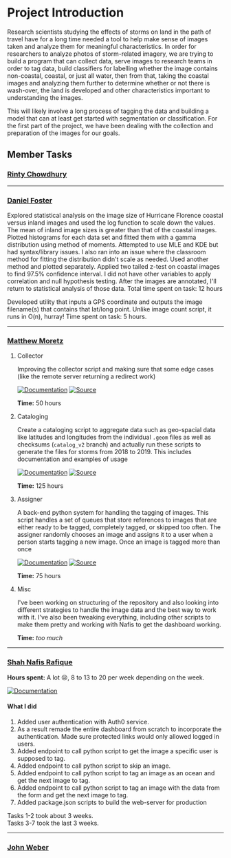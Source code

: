 # Project Introduction

Research scientists studying the effects of storms on land in the path of travel
have for a long time needed a tool to help make sense of images taken and
analyze them for meaningful characteristics. In order for researchers to analyze
photos of storm-related imagery, we are trying to build a program that can
collect data, serve images to research teams in order to tag data, build
classifiers for labelling whether the image contains non-coastal, coastal, or
just all water, then from that, taking the coastal images and analyzing them
further to determine whether or not there is wash-over, the land is developed
and other characteristics important to understanding the images.

This will likely involve a long process of tagging the data and building a model
that can at least get started with segmentation or classification. For the first
part of the project, we have been dealing with the collection and preparation of
the images for our goals.

## Member Tasks

### [**Rinty Chowdhury**](https://github.com/rintychy)  

<!-- Insert tasks here -->

---

### [**Daniel Foster**](https://github.com/dlfosterbot)  

Explored statistical analysis on the image size of Hurricane Florence coastal
versus inland images and used the log function to scale down the values. The
mean of inland image sizes is greater than that of the coastal images. Plotted
histograms for each data set and fitted them with a gamma distribution using
method of moments. Attempted to use MLE and KDE but had syntax/library issues. I
also ran into an issue where the classroom method for fitting the distribution
didn't scale as needed. Used another method and plotted separately. Applied two
tailed z-test on coastal images to find 97.5% confidence interval. I did not
have other variables to apply correlation and null hypothesis testing. After the
images are annotated, I'll return to statistical analysis of those data. Total
time spent on task: 12 hours

Developed utility that inputs a GPS coordinate and outputs the image filename(s)
that contains that lat/long point. Unlike image count script, it runs in O(n),
hurray! Time spent on task: 5 hours.

---  

### [**Matthew Moretz**](https://github.com/Matmorcat)  

1.  Collector

    Improving the collector script and making sure that some edge cases (like
    the remote server returning a redirect work)

    [![Documentation](https://img.shields.io/badge/Documentation-Click%20Me-brightgreen)](https://post-storm-imagery.readthedocs.io/en/latest/collector/)
    [![Source](https://img.shields.io/badge/Source-Click%20Me-informational)](https://github.com/UNCG-CSE/Poststorm_Imagery/tree/master/src/python/psic/collector)

    **Time:** 50 hours

2.  Cataloging

    Create a cataloging script to aggregate data such as geo-spacial data like
    latitudes and longitudes from the individual `.geom` files as well as
    checksums (`catalog_v2` branch) and actually run these scripts to generate
    the files for storms from 2018 to 2019. This includes documentation and
    examples of usage

    [![Documentation](https://img.shields.io/badge/Documentation-Click%20Me-brightgreen)](https://post-storm-imagery.readthedocs.io/en/latest/cataloging/)
    [![Source](https://img.shields.io/badge/Source-Click%20Me-informational)](https://github.com/UNCG-CSE/Poststorm_Imagery/tree/master/src/python/psic/cataloging)

    **Time:** 125 hours

3.  Assigner

    A back-end python system for handling the tagging of images. This script
    handles a set of queues that store references to images that are either
    ready to be tagged, completely tagged, or skipped too often. The assigner
    randomly chooses an image and assigns it to a user when a person starts
    tagging a new image. Once an image is tagged more than once

    [![Documentation](https://img.shields.io/badge/Documentation-Not%20Added%20Yet-inactive)](https://post-storm-imagery.readthedocs.io/en/latest/assigner/)
    [![Source](https://img.shields.io/badge/Source-Click%20Me-informational)](https://github.com/UNCG-CSE/Poststorm_Imagery/tree/master/src/python/psic/assigner)

    **Time:** 75 hours

3.  Misc

    I've been working on structuring of the repository and also looking into
    different strategies to handle the image data and the best way to work with
    it. I've also been tweaking everything, including other scripts to make them
    pretty and working with Nafis to get the dashboard working.

    **Time:** *too much*


---

### [**Shah Nafis Rafique**](https://github.com/ShahNafisRafique)  

**Hours spent:** A lot 😢, 8 to 13 to 20 per week depending on the week.

[![Documentation](https://img.shields.io/badge/Documentation-Click%20Me-brightgreen)](https://post-storm-imagery.readthedocs.io/en/latest/dashboard/)

#### What I did

1. Added user authentication with Auth0 service.
2. As a result remade the entire dashboard from scratch to incorporate the
   authentication. Made sure protected links would only allowed logged in users.
3. Added endpoint to call python script to get the image a specific user is
   supposed to tag.  
4. Added endpoint to call python script to skip an image.
5. Added endpoint to call python script to tag an image as an ocean and get the
   next image to tag.
6. Added endpoint to call python script to tag an image with the data from the
   form and get the next image to tag.
7. Added package.json scripts to build the web-server for production

Tasks 1-2 took about 3 weeks.  
Tasks 3-7 took the last 3 weeks.

---

### [**John Weber**](https://github.com/JWeb56)  

<!-- Insert tasks here -->
